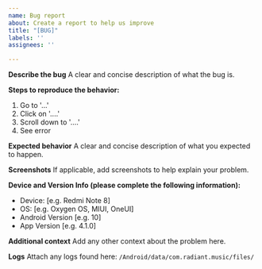 ```yaml
---
name: Bug report
about: Create a report to help us improve
title: "[BUG]"
labels: ''
assignees: ''

---
```


**Describe the bug**
A clear and concise description of what the bug is.

**Steps to reproduce the behavior:**
1. Go to '...'
2. Click on '....'
3. Scroll down to '....'
4. See error

**Expected behavior**
A clear and concise description of what you expected to happen.

**Screenshots**
If applicable, add screenshots to help explain your problem.


**Device and Version Info (please complete the following information):**
 - Device: [e.g. Redmi Note 8]
 - OS: [e.g. Oxygen OS, MIUI, OneUI]
 - Android Version [e.g. 10]
 - App Version [e.g. 4.1.0]

**Additional context**
Add any other context about the problem here.

**Logs**
Attach any logs found here: `/Android/data/com.radiant.music/files/`